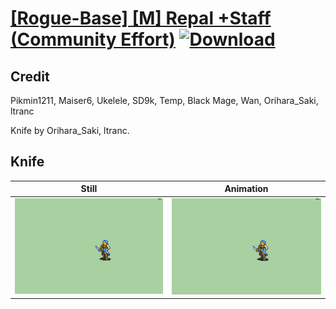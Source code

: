 # [\[Rogue-Base\] \[M\] Repal +Staff \(Community Effort\)](./) [![Download](https://img.shields.io/badge/Download--red?style=social&logo=github)](https://minhaskamal.github.io/DownGit/#/home?url=https://github.com/Klokinator/FE-Repo/tree/main/Battle%20Animations%2FInfantry%20-%20(Swd)%20Thieves%2C%20Rogues%2C%20Assassins%2F%5BRogue-Base%5D%20%5BM%5D%20Repal%20%2BStaff%20(Community%20Effort)%2F1.%20Knife)

## Credit

Pikmin1211, Maiser6, Ukelele, SD9k, Temp, Black Mage, Wan, Orihara_Saki, ltranc

Knife by Orihara_Saki, ltranc.

## Knife

| Still | Animation |
| :---: | :-------: |
| ![Knife still](./Knife_000.png) | ![Knife animation](./Knife.gif) |
